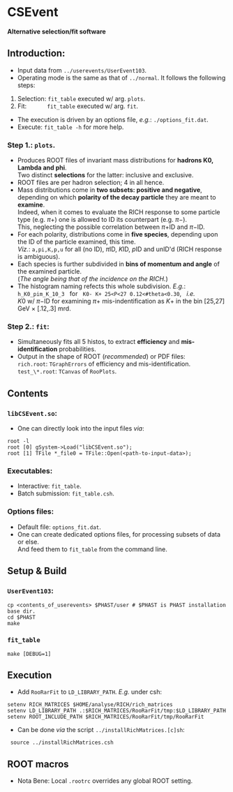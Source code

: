 # CSEvent

**Alternative selection/fit software**

## Introduction:
 - Input data from `../userevents/UserEvent103`.
 - Operating mode is the same as that of `../normal`. It follows the following
  steps:
  1. Selection: `fit_table` executed w/ arg. `plots`.
  2. Fit: &nbsp; &nbsp; &nbsp; &nbsp; &nbsp; &nbsp;`fit_table` executed w/ arg. `fit`.
 - The execution is driven by an options file, <i>e.g.</i>: `./options_fit.dat`.
 - Execute: `fit_table -h` for more help.

### Step 1.: `plots`.
 - Produces ROOT files of invariant mass distributions for **hadrons K0,
  Lambda and phi**.  
   Two distinct **selections** for the latter: inclusive and exclusive.
 - ROOT files are per hadron selection; 4 in all hence. 
 - Mass distributions come in **two subsets: positive and negative**, depending on
 which **polarity of the decay particle** they are meant to **examine**.  
   Indeed, when it comes to evaluate the RICH response to some particle type (<it>e.g.</it> $\pi$+) one is allowed to ID its counterpart (<it>e.g.</it> $\pi$&minus;).  
   This, neglecting the possible correlation between $\pi$+ID and $\pi$&minus;ID.
 - For each polarity, distributions come in **five species**, depending upon the ID of the
 particle examined, this time.  
   <i>Viz.</i>: `a,pi,K,p,u` for all (no ID), $\pi$ID, $K$ID, $p$ID and unID'd (RICH response is ambiguous).
 - Each species is further subdivided in **bins of momentum and angle** of the
 examined particle.  
  (<i>The angle being that of the incidence on the RICH.</i>)
 - The histogram naming refects this whole subdivision. <i>E.g.</i>:  
  `h_K0_pim_K_10_3` &nbsp; for &nbsp; `K0- K+ 25<P<27 0.12<#theta<0.30`, &nbsp; <i>i.e.</i>  
 $K0$ w/ $\pi$&minus;ID for examining $\pi$+ mis-indentification as $K$+ in the
 bin [25,27] GeV &times; [.12,.3] mrd.

### Step 2.: `fit`:
 - Simultaneously fits all 5 histos, to extract **efficiency** and
  **mis-identification** probabilities.
 - Output in the shape of ROOT (<i>recommended</i>) or PDF files:  
 `rich.root`: `TGraphErrors` of efficiency and mis-identification.  
 `test_\*.root`: `TCanvas` of `RooPlots`.

## Contents
### `libCSEvent.so`:
 - One can directly look into the input files <i>via</i>:  
 ```
 root -l
 root [0] gSystem->Load("libCSEvent.so");
 root [1] TFile *_file0 = TFile::Open(<path-to-input-data>);
 ```

### Executables:
 - Interactive: `fit_table`.
 - Batch submission: `fit_table.csh`.

### Options files:
 - Default file: `options_fit.dat`.
 - One can create dedicated options files, for processing subsets of data or else.  
  And feed them to `fit_table` from the command line.

## Setup & Build
### `UserEvent103`:
```
cp <contents_of_userevents> $PHAST/user # $PHAST is PHAST installation base dir.
cd $PHAST
make
```
### `fit_table`
```
make [DEBUG=1]
```

## Execution
 - Add `RooRarFit` to `LD_LIBRARY_PATH`. <i>E.g.</i> under csh:
```
setenv RICH_MATRICES $HOME/analyse/RICH/rich_matrices
setenv LD_LIBRARY_PATH .:$RICH_MATRICES/RooRarFit/tmp:$LD_LIBRARY_PATH
setenv ROOT_INCLUDE_PATH $RICH_MATRICES/RooRarFit/tmp/RooRarFit
```
 - Can be done <i>via</i> the script `../installRichMatrices.[c]sh`:
```
 source ../installRichMatrices.csh
```

## ROOT macros
 - Nota Bene: Local `.rootrc` overrides any global ROOT setting.
